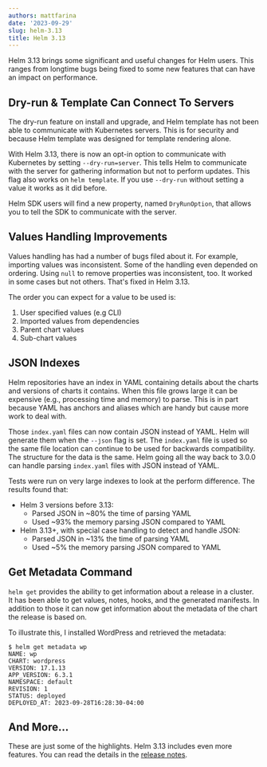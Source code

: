 ```yaml
---
authors: mattfarina
date: '2023-09-29'
slug: helm-3.13
title: Helm 3.13
---
```



Helm 3.13 brings some significant and useful changes for Helm users. This ranges from longtime bugs being fixed to some new features that can have an impact on performance. 
<!-- truncate -->

## Dry-run & Template Can Connect To Servers

The dry-run feature on install and upgrade, and Helm template has not been able to communicate with Kubernetes servers. This is for security and because Helm template was designed for template rendering alone.

With Helm 3.13, there is now an opt-in option to communicate with Kubernetes by setting `--dry-run=server`. This tells Helm to communicate with the server for gathering information but not to perform updates. This flag also works on `helm template`. If you use `--dry-run` without setting a value it works as it did before.

Helm SDK users will find a new property, named `DryRunOption`, that allows you to tell the SDK to communicate with the server.

## Values Handling Improvements

Values handling has had a number of bugs filed about it. For example, importing values was inconsistent. Some of the handling even depended on ordering. Using `null` to remove properties was inconsistent, too. It worked in some cases but not others. That's fixed in Helm 3.13.

The order you can expect for a value to be used is:

1. User specified values (e.g CLI)
2. Imported values from dependencies
3. Parent chart values
4. Sub-chart values

## JSON Indexes

Helm repositories have an index in YAML containing details about the charts and versions of charts it contains. When this file grows large it can be expensive (e.g., processing time and memory) to parse. This is in part because YAML has anchors and aliases which are handy but cause more work to deal with.

Those `index.yaml` files can now contain JSON instead of YAML. Helm will generate them when the `--json` flag is set. The `index.yaml` file is used so the same file location can continue to be used for backwards compatibility. The structure for the data is the same. Helm going all the way back to 3.0.0 can handle parsing `index.yaml` files with JSON instead of YAML.

Tests were run on very large indexes to look at the perform difference. The results found that:

- Helm 3 versions before 3.13:
  - Parsed JSON in ~80% the time of parsing YAML
  - Used ~93% the memory parsing JSON compared to YAML
- Helm 3.13+, with special case handling to detect and handle JSON:
  - Parsed JSON in ~13% the time of parsing YAML
  - Used ~5% the memory parsing JSON compared to YAML

## Get Metadata Command

`helm get` provides the ability to get information about a release in a cluster. It has been able to get values, notes, hooks, and the generated manifests. In addition to those it can now get information about the metadata of the chart the release is based on.

To illustrate this, I installed WordPress and retrieved the metadata:

```shell
$ helm get metadata wp
NAME: wp
CHART: wordpress
VERSION: 17.1.13
APP_VERSION: 6.3.1
NAMESPACE: default
REVISION: 1
STATUS: deployed
DEPLOYED_AT: 2023-09-28T16:28:30-04:00
```

## And More...

These are just some of the highlights. Helm 3.13 includes even more features. You can read the details in the [release notes](https://github.com/helm/helm/releases/tag/v3.13.0).

